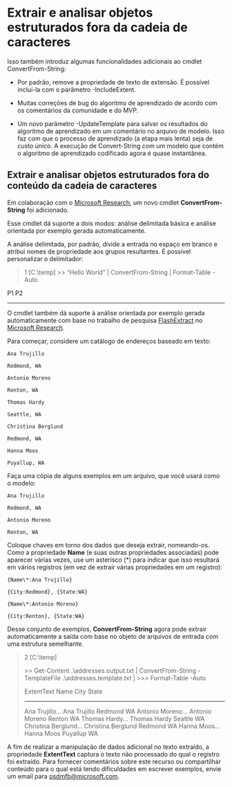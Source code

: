 # Extrair e analisar objetos estruturados fora da cadeia de caracteres
Isso também introduz algumas funcionalidades adicionais ao cmdlet ConvertFrom-String:

-   Por padrão, remove a propriedade de texto de extensão. É possível incluí-la com o parâmetro -IncludeExtent.

-   Muitas correções de bug do algoritmo de aprendizado de acordo com os comentários da comunidade e do MVP.

-   Um novo parâmetro -UpdateTemplate para salvar os resultados do algoritmo de aprendizado em um comentário no arquivo de modelo. Isso faz com que o processo de aprendizado (a etapa mais lenta) seja de custo único. A execução de Convert-String com um modelo que contém o algoritmo de aprendizado codificado agora é quase instantânea.


Extrair e analisar objetos estruturados fora do conteúdo da cadeia de caracteres
----------------------------------------------------------

Em colaboração com o [Microsoft Research](http://research.microsoft.com/), um novo cmdlet **ConvertFrom-String** foi adicionado.

Esse cmdlet dá suporte a dois modos: análise delimitada básica e análise orientada por exemplo gerada automaticamente.

A análise delimitada, por padrão, divide a entrada no espaço em branco e atribui nomes de propriedade aos grupos resultantes. É possível personalizar o delimitador:

> 1 \[C:\\temp\]
> &gt;&gt; “Hello World” | ConvertFrom-String | Format-Table -Auto

P1    P2
--    --

O cmdlet também dá suporte à análise orientada por exemplo gerada automaticamente com base no trabalho de pesquisa [FlashExtract](http://research.microsoft.com/en-us/um/people/sumitg/flashextract.html) no [Microsoft Research](http://research.microsoft.com).

Para começar, considere um catálogo de endereços baseado em texto:

    Ana Trujillo

    Redmond, WA

    Antonio Moreno

    Renton, WA

    Thomas Hardy

    Seattle, WA

    Christina Berglund

    Redmond, WA

    Hanna Moos

    Puyallup, WA

Faça uma cópia de alguns exemplos em um arquivo, que você usará como o modelo:

    Ana Trujillo

    Redmond, WA

    Antonio Moreno

    Renton, WA

   

Coloque chaves em torno dos dados que deseja extrair, nomeando-os. Como a propriedade **Name** (e suas outras propriedades associadas) pode aparecer várias vezes, use um asterisco (\*) para indicar que isso resultará em vários registros (em vez de extrair várias propriedades em um registro):

    {Name\*:Ana Trujillo}

    {City:Redmond}, {State:WA}

    {Name\*:Antonio Moreno}

    {City:Renton}, {State:WA}

Desse conjunto de exemplos, **ConvertFrom-String** agora pode extrair automaticamente a saída com base no objeto de arquivos de entrada com uma estrutura semelhante.

> 2 \[C:\\temp\]
>
> &gt;&gt; Get-Content .\\addresses.output.txt | ConvertFrom-String -TemplateFile .\\addresses.template.txt | &gt;&gt;&gt; Format-Table -Auto
>
> ExtentText                     Name               City     State
> ----------                     ----               ----     -----
> Ana Trujillo...                Ana Trujillo       Redmond  WA Antonio Moreno...              Antonio Moreno     Renton   WA Thomas Hardy...                Thomas Hardy       Seattle  WA Christina Berglund...          Christina Berglund Redmond  WA Hanna Moos...                  Hanna Moos         Puyallup WA

A fim de realizar a manipulação de dados adicional no texto extraído, a propriedade **ExtentText** captura o texto não processado do qual o registro foi extraído. Para fornecer comentários sobre este recurso ou compartilhar conteúdo para o qual está tendo dificuldades em escrever exemplos, envie um email para <psdmfb@microsoft.com>.



<!--HONumber=Jun16_HO4-->


